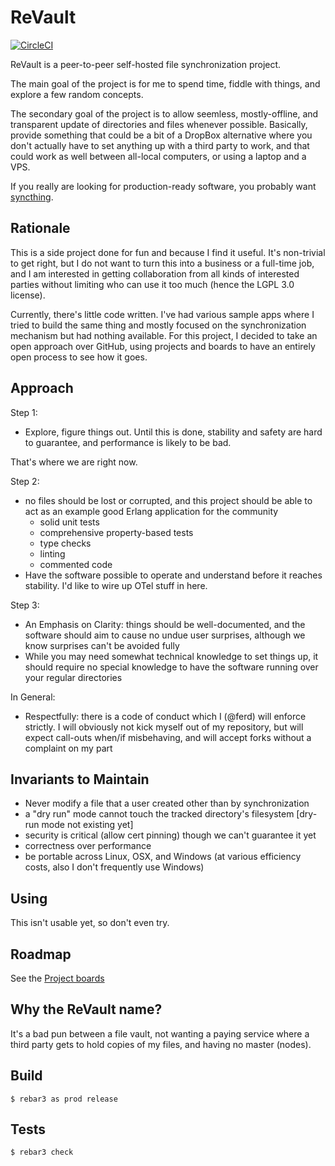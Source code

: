 ReVault
=====

[![CircleCI](https://circleci.com/gh/ferd/ReVault.svg?style=svg)](https://circleci.com/gh/ferd/ReVault)

ReVault is a peer-to-peer self-hosted file synchronization project.

The main goal of the project is for me to spend time, fiddle with things, and explore a few random concepts.

The secondary goal of the project is to allow seemless, mostly-offline, and transparent update of directories and files whenever possible. Basically, provide something that could be a bit of a DropBox alternative where you don't actually have to set anything up with a third party to work, and that could work as well between all-local computers, or using a laptop and a VPS.

If you really are looking for production-ready software, you probably want [syncthing](https://docs.syncthing.net/).

Rationale
---

This is a side project done for fun and because I find it useful. It's non-trivial to get right, but I do not want to turn this into a business or a full-time job, and I am interested in getting collaboration from all kinds of interested parties without limiting who can use it too much (hence the LGPL 3.0 license).

Currently, there's little code written. I've had various sample apps where I tried to build the same thing and mostly focused on the synchronization mechanism but had nothing available. For this project, I decided to take an open approach over GitHub, using projects and boards to have an entirely open process to see how it goes.

Approach
---

Step 1:

- Explore, figure things out. Until this is done, stability and safety are hard to guarantee, and performance is likely to be bad.

That's where we are right now.

Step 2:

- no files should be lost or corrupted, and this project should be able to act as an example good Erlang application for the community
  - solid unit tests
  - comprehensive property-based tests
  - type checks
  - linting
  - commented code
- Have the software possible to operate and understand before it reaches stability. I'd like to wire up OTel stuff in here.

Step 3:

- An Emphasis on Clarity: things should be well-documented, and the software should aim to cause no undue user surprises, although we know surprises can't be avoided fully
- While you may need somewhat technical knowledge to set things up, it should require no special knowledge to have the software running over your regular directories

In General:

- Respectfully: there is a code of conduct which I (@ferd) will enforce strictly. I will obviously not kick myself out of my repository, but will expect call-outs when/if misbehaving, and will accept forks without a complaint on my part

Invariants to Maintain
---

- Never modify a file that a user created other than by synchronization
- a "dry run" mode cannot touch the tracked directory's filesystem [dry-run mode not existing yet]
- security is critical (allow cert pinning) though we can't guarantee it yet
- correctness over performance
- be portable across Linux, OSX, and Windows (at various efficiency costs, also I don't frequently use Windows)

Using
-----

This isn't usable yet, so don't even try.

Roadmap
---

See the [Project boards](https://github.com/ferd/ReVault/projects)

Why the ReVault name?
---

It's a bad pun between a file vault, not wanting a paying service where a third party gets to hold copies of my files, and having no master (nodes).

Build
-----

    $ rebar3 as prod release

Tests
---

    $ rebar3 check

